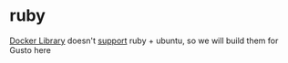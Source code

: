 # ruby
[Docker Library](https://github.com/docker-library/ruby) doesn't [support](https://github.com/docker-library/ruby/issues/258) ruby + ubuntu, so we will build them for Gusto here
